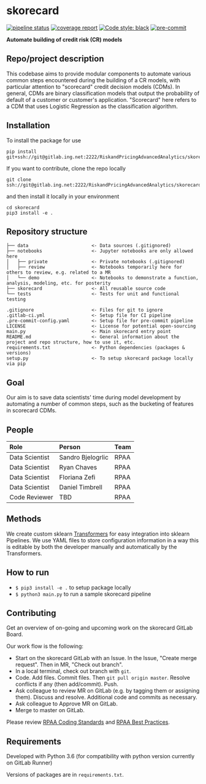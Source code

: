 # skorecard

[![pipeline status](https://gitlab.ing.net/RiskandPricingAdvancedAnalytics/skorecard/badges/master/pipeline.svg)](https://gitlab.ing.net/RiskandPricingAdvancedAnalytics/skorecard/commits/master)
[![coverage report](https://gitlab.ing.net/RiskandPricingAdvancedAnalytics/skorecard/badges/master/coverage.svg)](https://gitlab.ing.net/RiskandPricingAdvancedAnalytics/skorecard/commits/master)
[![Code style: black](https://img.shields.io/badge/code%20style-black-000000.svg)](https://github.com/psf/black)
[![pre-commit](https://img.shields.io/badge/pre--commit-enabled-brightgreen?logo=pre-commit&logoColor=white)](https://github.com/pre-commit/pre-commit)

**Automate building of credit risk (CR) models**


## Repo/project description

This codebase aims to provide modular components to automate various common steps encountered during the building of a 
CR models, with particular attention to "scorecard" credit decision models (CDMs). In general, CDMs are binary 
classification models that output the probability of default of a customer or customer's application. "Scorecard" here
refers to a CDM that uses Logistic Regression as the classification algorithm.


## Installation

To install the package for use
```shell
pip install git+ssh://git@gitlab.ing.net:2222/RiskandPricingAdvancedAnalytics/skorecard.git
```

If you want to contribute, clone the repo locally
```shell 
git clone ssh://git@gitlab.ing.net:2222/RiskandPricingAdvancedAnalytics/skorecard.git
```
and then install it locally in your environment
```shell
cd skorecard
pip3 install -e .
```


## Repository structure

``` nohighlight
├── data                       <- Data sources (.gitignored)
├── notebooks                  <- Jupyter notebooks are only allowed here
│   ├── private                <- Private notebooks (.gitignored)
│   ├── review                 <- Notebooks temporarily here for others to review, e.g. related to a MR
│   └── demo                   <- Notebooks to demonstrate a function, analysis, modeling, etc. for posterity
├── skorecard                  <- All reusable source code
└── tests                      <- Tests for unit and functional testing
   
.gitignore                     <- Files for git to ignore
.gitlab-ci.yml                 <- Setup file for CI pipeline
.pre-commit-config.yaml        <- Setup file for pre-commit pipeline
LICENSE                        <- License for potential open-sourcing
main.py                        <- Main skorecard entry point
README.md                      <- General information about the project and repo structure, how to use it, etc.
requirements.txt               <- Python dependencies (packages & versions)
setup.py                       <- To setup skorecard package locally via pip
```


## Goal

Our aim is to save data scientists' time during model development by automating a number of common steps, such as the
bucketing of features in scorecard CDMs.


## People

| Role              | Person              | Team           |
| :---------------- | :------------------ | :------------- |
| Data Scientist    | Sandro Bjelogrlic   | RPAA           |
| Data Scientist    | Ryan Chaves         | RPAA           |
| Data Scientist    | Floriana Zefi       | RPAA           |
| Data Scientist    | Daniel Timbrell     | RPAA           |
| Code Reviewer     | TBD                 | RPAA           |


## Methods

We create custom sklearn [Transformers](https://scikit-learn.org/stable/data_transforms.html) for easy integration into
sklearn Pipelines. We use YAML files to store configuration information in a way this is editable by both the developer
manually and automatically by the Transformers.


## How to run

* `$ pip3 install -e .` to setup package locally
* `$ python3 main.py` to run a sample skorecard pipeline


## Contributing

Get an overview of on-going and upcoming work on the skorecard GitLab Board.

Our work flow is the following:
* Start on the skorecard GitLab with an Issue. In the Issue, "Create merge request". Then in MR, "Check out branch".
* In a local terminal, check out branch with `git`.
* Code. Add files. Commit files. Then `git pull origin master`. Resolve conflicts if any (then add/commit). Push.
* Ask colleague to review MR on GitLab (e.g. by tagging them or assigning them). Discuss and resolve. Additional code
and commits as necessary.
* Ask colleague to Approve MR on GitLab.
* Merge to master on GitLab.

Please review [RPAA Coding Standards](https://confluence.europe.intranet/display/RPAT/RPAA+Coding+Standards) and
[RPAA Best Practices](https://confluence.europe.intranet/display/RPAT/RPAA+Best+Practices).


## Requirements

Developed with Python 3.6 (for compatibility with python version currently on GitLab Runner)

Versions of packages are in `requirements.txt`.
